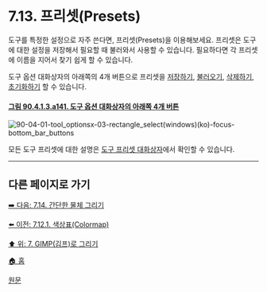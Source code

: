 # 7.13. 프리셋(Presets)
도구를 특정한 설정으로 자주 쓴다면, 프리셋(Presets)을 이용해보세요. 프리셋은 도구에 대한 설정을 저장해서 필요할 때 불러와서 사용할 수 있습니다. 필요하다면 각 프리셋에 이름을 지어서 찾기 쉽게 할 수 있습니다.

도구 옵션 대화상자의 아래쪽의 4개 버튼으로 프리셋을 [저장하기](./14-01-04-01-save_tool_preset.md), [불러오기](./14-01-04-02-restore_tool_preset.md), [삭제하기](./14-01-04-03-delete_tool_preset.md), [초기화하기](./14-01-04-04-reset_to_default_values.md) 할 수 있습니다.

<a id="90-04-01-03-a141"></a>

#### [그림 90.4.1.3.a141. 도구 옵션 대화상자의 아래쪽 4개 버튼](./90-04-01-03-rectangle_select.md#90-04-01-03-a141)
![90-04-01-tool_optionsx-03-rectangle_select(windows)(ko)-focus-bottom_bar_buttons](https://github.com/wonder13662/gimp/assets/15767104/ba5a5c19-f1ef-45bf-a0c7-e129ad19faaf)

모든 도구 프리셋에 대한 설명은 [도구 프리셋 대화상자](./15-05-01-tool-preset-dialog.md)에서 확인할 수 있습니다.

***

## 다른 페이지로 가기
[➡️ 다음: 7.14. 간단한 물체 그리기](./07-14-00-drawing-simple-objects.md)

[⬅️ 이전: 7.12.1. 색상표(Colormap)](./07-12-01-colormap.md)

[⬆️ 위: 7. GIMP(김프)로 그리기](./07-00-painting-with-gimp.md)

[🏠 홈](./00-home.md)

[원문](https://docs.gimp.org/2.10/ko/gimp-tools-presets.html)